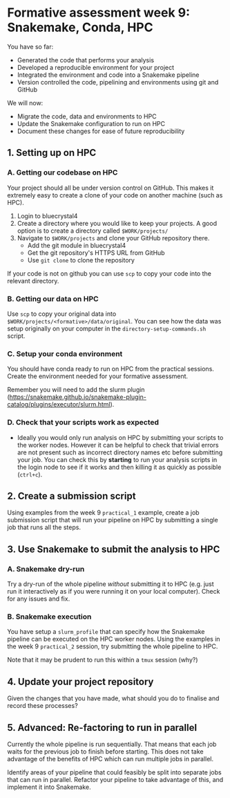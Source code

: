 # Formative assessment week 9: Snakemake, Conda, HPC

You have so far:

- Generated the code that performs your analysis
- Developed a reproducible environment for your project
- Integrated the environment and code into a Snakemake pipeline
- Version controlled the code, pipelining and environments using git and GitHub

We will now:

- Migrate the code, data and environments to HPC
- Update the Snakemake configuration to run on HPC
- Document these changes for ease of future reproducibility


## 1. Setting up on HPC


### A. Getting our codebase on HPC

Your project should all be under version control on GitHub. This makes it extremely easy to create a clone of your code on another machine (such as HPC).

1. Login to bluecrystal4
2. Create a directory where you would like to keep your projects. A good option is to create a directory called `$WORK/projects/`
3. Navigate to `$WORK/projects` and clone your GitHub repository there.
    - Add the git module in bluecrystal4
    - Get the git repository's HTTPS URL from GitHub
    - Use `git clone` to clone the repository

If your code is not on github you can use `scp` to copy your code into the relevant directory.


### B. Getting our data on HPC

Use `scp` to copy your original data into `$WORK/projects/<formative>/data/original`. You can see how the data was setup originally on your computer in the `directory-setup-commands.sh` script.


### C. Setup your conda environment

You should have conda ready to run on HPC from the practical sessions. Create the environment needed for your formative assessment.

Remember you will need to add the slurm plugin (https://snakemake.github.io/snakemake-plugin-catalog/plugins/executor/slurm.html).

### D. Check that your scripts work as expected

- Ideally you would only run analysis on HPC by submitting your scripts to the worker nodes. However it can be helpful to check that trivial errors are not present such as incorrect directory names etc before submitting your job. You can check this by **starting** to run your analysis scripts in the login node to see if it works and then killing it as quickly as possible (`ctrl+c`).

## 2. Create a submission script

Using examples from the week 9 `practical_1` example, create a job submission script that will run your pipeline on HPC by submitting a single job that runs all the steps.


## 3. Use Snakemake to submit the analysis to HPC

### A. Snakemake dry-run

Try a dry-run of the whole pipeline *without* submitting it to HPC (e.g. just run it interactively as if you were running it on your local computer). Check for any issues and fix.


### B. Snakemake execution

You have setup a `slurm_profile` that can specify how the Snakemake pipeline can be executed on the HPC worker nodes. Using the examples in the week 9 `practical_2` session, try submitting the whole pipeline to HPC.

Note that it may be prudent to run this within a `tmux` session (why?)

## 4. Update your project repository

Given the changes that you have made, what should you do to finalise and record these processes?

## 5. Advanced: Re-factoring to run in parallel

Currently the whole pipeline is run sequentially. That means that each job waits for the previous job to finish before starting. This does not take advantage of the benefits of HPC which can run multiple jobs in parallel.

Identify areas of your pipeline that could feasibly be split into separate jobs that can run in parallel. Refactor your pipeline to take advantage of this, and implement it into Snakemake.

